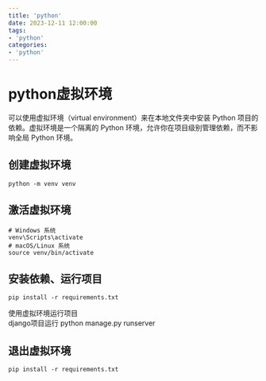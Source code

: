 ```yaml
---
title: 'python'
date: 2023-12-11 12:00:00
tags:
- 'python'
categories:
- 'python'
---
```

# python虚拟环境
可以使用虚拟环境（virtual environment）来在本地文件夹中安装 Python 项目的依赖。虚拟环境是一个隔离的 Python 环境，允许你在项目级别管理依赖，而不影响全局 Python 环境。
## 创建虚拟环境
```
python -m venv venv
```
## 激活虚拟环境
```
# Windows 系统
venv\Scripts\activate
# macOS/Linux 系统
source venv/bin/activate
```
## 安装依赖、运行项目
```
pip install -r requirements.txt
```
使用虚拟环境运行项目  
django项目运行 python manage.py runserver
## 退出虚拟环境
```
pip install -r requirements.txt
```